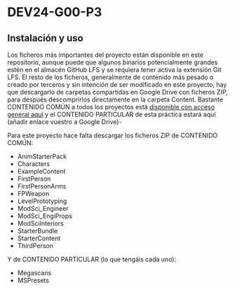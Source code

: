 # DEV24-G00-P3

## Instalación y uso
Los ficheros más importantes del proyecto están disponible en este repositorio, aunque puede que algunos binarios potencialmente grandes estén en el almacén GitHub LFS y se requiera tener activa la extensión Git LFS. 
El resto de los ficheros, generalmente de contenido más pesado o creado por terceros y sin intención de ser modificado en este proyecto, hay que descargarlo de carpetas compartidas en Google Drive con ficheros ZIP, para después descomprirlos directamente en la carpeta Content. 
Bastante CONTENIDO COMÚN a todos los proyectos está [disponible con acceso general aquí](https://drive.google.com/drive/u/0/folders/1TfoB5S3yQw49-onoFfn0q79PTfk2RoSE) y el CONTENIDO PARTICULAR de esta práctica estará aquí (añadir enlace vuestro a Google Drive)-

Para este proyecto hace falta descargar los ficheros ZIP de CONTENIDO COMÚN: 
* AnimStarterPack
* Characters
* ExampleContent
* FirstPerson
* FirstPersonArms
* FPWeapon
* LevelPrototyping
* ModSci_Engineer
* ModSci_EngiProps
* ModSciInteriors
* StarterBundle
* StarterContent
* ThirdPerson

Y de CONTENIDO PARTICULAR (lo que tengáis cada uno):
* Megascans
* MSPresets


